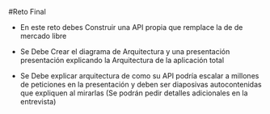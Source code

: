 
#Reto Final

- En este reto debes Construir una API propia que remplace la de de mercado libre 

- Se Debe Crear el diagrama de Arquitectura y una presentación  presentación explicando la Arquitectura de la aplicación total 

- Se Debe explicar arquitectura de como su API podría escalar a millones de peticiones en la presentación y deben ser diaposivas autocontenidas que expliquen al mirarlas (Se podrán pedir detalles adicionales en la entrevista)